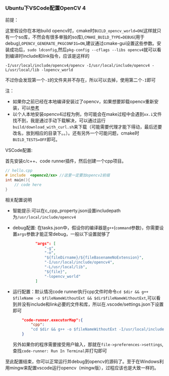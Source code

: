 ### Ubuntu下VSCode配置OpenCV 4

前提：

这里假设你在本地build opencv时，cmake时`BUILD_opencv_world=ON`(这样就只有一个so库，不然会有很多单独的so库),`CMAKE_BUILD_TYPE=DEBUG`(用于debug),`OPENCV_GENERATE_PKGCONFIG=ON`,建议通过cmake-gui设置这些参数。安装成功后，`sudo ldconfig`,然后`pkg-config --cflags --libs opencv4`就可以看到编译时include和link指令，应该是这样的

```shell
-I/usr/local/include/opencv4/opencv -I/usr/local/include/opencv4 -L/usr/local/lib -lopencv_world
```

不过你会发现第一个`-I`的文件夹并不存在，所以可以去掉，使用第二个`-I`即可

注：

- 如果你之前已经在本地编译安装过了opencv，如果想要卸载opencv重新安装，可以[参考](https://answers.opencv.org/question/209088/how-to-completely-remove-opencv3/)
- 以个人本地安装opencv4过程为例，你可能会在make过程中会遇到`xx.i`文件找不到，我是通过手动下载解决，可以通过运行`build/download_with_curl.sh`来下载（可能需要代理才能下得动，最后还要改名，放到相应的目录下。。）。还有另外一个可能问题，cmake时`BUILD_TESTS=OFF`即可。

VSCode配置:

首先安装c/c++、code runner插件，然后创建一个cpp项目。

```cpp
// hello.cpp
# include  <opencv2/xx> //这里一定要加opencv2前缀
int main(){
    // code here
}
```

相关配置说明

- 智能提示:可以在c_cpp_property.json设置includepath为`/usr/local/include/opencv4`

- debug配置: 在tasks.json中，假设你的编译器是`g++`(`command`参数)，你需要设置`args`参数才能正常debug，一般以下设置就够了

  ```json
  			"args": [
  				"-g",
  				"-o",
  				"${fileDirname}/${fileBasenameNoExtension}",
  				"-I/usr/local/include/opencv4",
  				"-L/usr/local/lib",
  				"${file}",
  				"-lopencv_world"
  			]
  ```

- 运行配置：默认情况code runner执行cpp文件时命令`cd $dir && g++ $fileName -o $fileNameWithoutExt && $dir$fileNameWithoutExt`,可以看到并没有include和link必要的文件和库，所以在.vscode/settings.json下设置即可

  ```json
      "code-runner.executorMap":{
          "cpp": 
          "cd $dir && g++ -o $fileNameWithoutExt -I/usr/local/include/opencv4 -L/usr/local/lib $fileName -lopencv_world && $dir$fileNameWithoutExt"
      }
  ```

  另外如果你的程序需要接受用户输入，那就在`file->preferences->settings`,查找`code-runner: Run In Terminal`并打勾即可

至此配置结束，你可以正常运行并debug到opencv的源码了。至于在Windows利用mingw来配置vscode运行opencv（mingw版），过程应该也是大致一样的。

